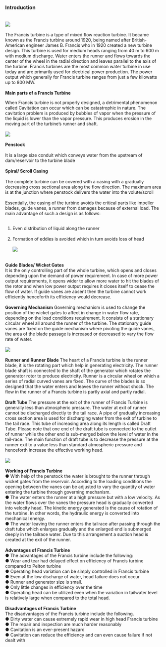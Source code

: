 ### <b>Introduction</b><br><br>
<image src="images/image1.png"><br><br>
The Francis turbine is a type of mixed flow reaction turbine. It became known as the Francis turbine around 1920, being named after British-American engineer James B. Francis who in 1920  created a new turbine design. This turbine is used for medium heads ranging from 40 m to 600 m with medium discharge. Water enters the runner and flows towards the center of the wheel in the radial direction and leaves parallel to the axis of the turbine. Francis turbines are the most common water turbine in use today and are primarily used for electrical power production. The power output which generally for Francis turbine ranges from just a few kilowatts up to 800 MW. <br><br>
<b>Main parts of a Francis Turbine</b><br>

When Francis turbine is not properly designed, a detrimental phenomenon called Cavitation can occur which can be catastrophic in nature. The cavitation problem is produced by bubbles of vapor when the pressure of the liquid is lower than the vapor pressure. This produces erosion in the moving part of the turbine’s runner and shaft.<br><br>
<image src="images/image2.png"><br><br>
<b>Penstock</b><br><br>
It is a large size conduit which conveys water from the upstream of dam/reservoir to the turbine blade<br><br>
<b>Spiral/ Scroll Casing</b><br><br>
The complete turbine can be covered with a casing with a gradually decreasing cross sectional area along the flow direction. The maximum area is at the junction where penstock delivers the water into the volute/scroll<br><br>
Essentially, the casing of the turbine avoids the critical parts like impeller blades, guide vanes, a runner from damages because of external load. The main advantage of such a design is as follows:<br><br>
1. Even distribution of liquid along the runner<br><br>
2. Formation of eddies is avoided which in turn avoids loss of head<br><br>
<image src="images/image3.png"><br><br>

<b>Guide Blades/ Wicket Gates</b><br>
It is the only controlling part of the whole turbine, which opens and closes depending upon the demand of power requirement. In case of more power output requirements, it opens wider to allow more water to hit the blades of the rotor and when low power output requires it closes itself to cease the flow of water. If guide vanes are absent then the turbine cannot work efficiently henceforth its efficiency would decrease.<br><br>
<b>Governing Mechanism</b>
Governing mechanism is used to change the position of the wicket gates to affect in change in water flow rate, depending on the load conditions requirement. It consists of a stationary circular wheel all around the runner of the turbine. The stationary guide vanes are fixed on the guide mechanism where pivoting the guide vanes, the area of the blade passage is increased or decreased to vary the flow rate of water.<br><br>
<image src="images/image4.png"><br><br>
<b>Runner and Runner Blade</b>
The heart of a Francis turbine is the runner blade, it is the rotating part which help in generating electricity. The runner blade shaft is connected to the shaft of the generator which rotates the generator rotor to produce electricity. Runner is a circular wheel on which a series of radial curved vanes are fixed. The curve of the blades is so designed that the water enters and leaves the runner without shock. The flow in the runner of a Francis turbine is partly axial and partly radial.<br><br>
<b>Draft Tube</b>
The pressure at the exit of the runner of Francis Turbine is generally less than atmospheric pressure. The water at exit of runner cannot be discharged directly to the tail race. A pipe of gradually increasing cross section area is used for discharging water from the exit of turbine to the tail race. This tube of increasing area along its length is called Draft Tube. Please note that one end of the draft tube is connected to the outlet of runner while the other end is sub-merged below the level of water in the tail-race. The main function of draft tube is to decrease the pressure at the runner exit to a value less than standard atmospheric pressure and henceforth increase the effective working head. <br><br>
<image src="images/image5.png"><br><br>
<b>Working of Francis Turbine</b><br>
●	With help of the penstock the water is brought to the runner through wicket gates from the reservoir. According to the loading conditions the opening between the vanes can be adjusted to vary the quantity of water entering the turbine through governing mechanism.<br>
●	The water enters the runner at a high pressure but with a low velocity. As the water flows over the vanes the pressure head is gradually converted into velocity head. The kinetic energy generated is the cause of rotation of the turbine. In other words, the hydraulic energy is converted into mechanical energy.<br>
●	The water leaving the runner enters the tailrace after passing through the draft tube which enlarges gradually and the enlarged end is submerged deeply in the tailrace water. Due to this arrangement a suction head is created at the exit of the runner.<br><br>
<b>Advantages of Francis Turbine</b><br>
●	The advantages of the Francis turbine include the following:<br>
●	Wear and tear had delayed effect on efficiency of Francis turbine compared to Pelton turbine<br>
●	Operating head variation can be simply controlled in Francis turbine<br>
●	Even at the low discharge of water, head failure does not occur <br>
●	Runner and generator size is small.<br>
●	Only little changes in efficiency over the time<br>
●	Operating head can be utilized even when the variation in tailwater level is relatively large when compared to the total head.<br><br>
<b>Disadvantages of Francis Turbine</b><br>
The disadvantages of the Francis turbine include the following.<br>
●	Dirty water can cause extremely rapid wear in high head Francis turbine<br>
●	The repair and inspection are much harder reasonably<br>
●	Cavitation is an ever-present hazard<br>
●	Cavitation can reduce the efficiency and can even cause failure if not dealt with<br>
